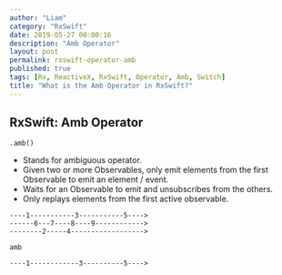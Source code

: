 ```yaml
---
author: "Liam"
category: "RxSwift"
date: 2019-05-27 00:00:16
description: "Amb Operator"
layout: post
permalink: rxswift-operator-amb
published: true
tags: [Rx, ReactiveX, RxSwift, Operator, Amb, Switch]
title: "What is the Amb Operator in RxSwift?"
---
```


## RxSwift: Amb Operator

`.amb()`

- Stands for ambiguous operator.
- Given two or more Observables, only emit elements from the first Observable to emit an element / event.
- Waits for an Observable to emit and unsubscribes from the others.
- Only replays elements from the first active observable.

```
----1-----------3-----------5---->
------6---7----8----9------------>
--------2-----4------------------>

amb

----1------------3----------5---->
```
